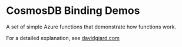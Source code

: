 # CosmosDB Binding Demos

A set of simple Azure functions that demonstrate how functions work.

For a detailed explanation, see [davidgiard.com](http://davidgiard.com)
